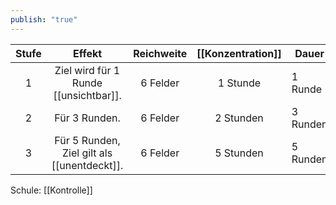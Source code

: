 ```yaml
---
publish: "true"
---
```


| **Stufe** |                 **Effekt**                  | **Reichweite** | [[Konzentration]] | Dauer    | **Kosten** |
| :-------: | :-----------------------------------------: | :------------: | :---------------: | -------- | :--------: |
|     1     |    Ziel wird für 1 Runde [[unsichtbar]].    |    6 Felder    |     1 Stunde      | 1 Runde  |   100 G    |
|     2     |                Für 3 Runden.                |    6 Felder    |     2 Stunden     | 3 Runden |   200 G    |
|     3     | Für 5 Runden, Ziel gilt als [[unentdeckt]]. |    6 Felder    |     5 Stunden     | 5 Runden |   350 G    |
Schule: [[Kontrolle]]